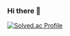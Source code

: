 ### Hi there 👋
[![Solved.ac Profile](http://mazassumnida.wtf/api/v2/generate_badge?boj=slbin_park)](https://solved.ac/slbin_park/)
<!--
**slbin-park/slbin-park** is a ✨ _special_ ✨ repository because its `README.md` (this file) appears on your GitHub profile.

Here are some ideas to get you started:

- 🔭 I’m currently working on ...
- 🌱 I’m currently learning ...
- 👯 I’m looking to collaborate on ...
- 🤔 I’m looking for help with ...
- 💬 Ask me about ...
- 📫 How to reach me: ...
- 😄 Pronouns: ...
- ⚡ Fun fact: ...
-->
